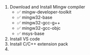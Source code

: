 1. Download and Install Mingw compiler
   - ✅ mingw-developer-toolkit
   - ✅ mingw32-base
   - ✅ mingw32-gcc-g++
   - ✅ mingw32-gcc-objc
   - ✅ msys-base
1. Install VS code
1. Install C/C++ extension pack
1.
